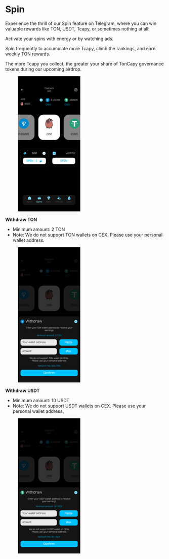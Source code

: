 # Spin

Experience the thrill of our Spin feature on Telegram, where you can win valuable rewards like TON, USDT, Tcapy, or sometimes nothing at all!&#x20;

Activate your spins with energy or by watching ads.&#x20;

Spin frequently to accumulate more Tcapy, climb the rankings, and earn weekly TON rewards.&#x20;

The more Tcapy you collect, the greater your share of TonCapy governance tokens during our upcoming airdrop.

<figure><img src="../.gitbook/assets/6 Spin.png" alt=""><figcaption></figcaption></figure>

**Withdraw TON**

* Minimum amount: 2 TON
* Note: We do not support TON wallets on CEX. Please use your personal wallet address.

<figure><img src="../.gitbook/assets/8 Spin TON Withdraw.png" alt=""><figcaption></figcaption></figure>

**Withdraw USDT**

* Minimum amount: 10 USDT
* Note: We do not support USDT wallets on CEX. Please use your personal wallet address.

<figure><img src="../.gitbook/assets/9 Spin USDT Withdraw.png" alt=""><figcaption></figcaption></figure>
